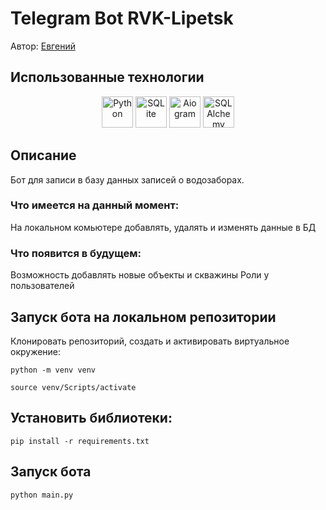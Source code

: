 # Telegram Bot RVK-Lipetsk

Автор: [Евгений](https://github.com/ClinkyClink)

## Использованные технологии
<div align="center">
	<img width="50" src="https://user-images.githubusercontent.com/25181517/183423507-c056a6f9-1ba8-4312-a350-19bcbc5a8697.png" alt="Python" title="Python"/>
	<img width="50" src="https://github.com/marwin1991/profile-technology-icons/assets/136815194/82df4543-236b-4e45-9604-5434e3faab17" alt="SQLite" title="SQLite"/>
  	<img width="50" src="https://avatars.githubusercontent.com/u/33784865?s=200&v=4 " alt="Aiogram" title="Aiogram"/>
	<img width="50" src="https://avatars.githubusercontent.com/u/6043126?s=200&v=4 " alt="SQLAlchemy" title="SQLAlchemy"/>
</div>

## Описание
Бот для записи в базу данных записей о водозаборах.

### Что имеется на данный момент: 

На локальном комьютере добавлять, удалять и изменять данные в БД

### Что появится в будущем:

Возможность добавлять новые объекты и скважины
Роли у пользователей

## Запуск бота на локальном репозитории
Клонировать репозиторий, cоздать и активировать виртуальное окружение:

`python -m venv venv`

`source venv/Scripts/activate`

## Установить библиотеки:

`pip install -r requirements.txt`

## Запуск бота
`python main.py`
